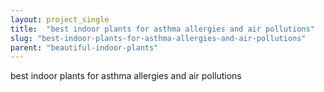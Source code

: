 ```yaml
---
layout: project_single
title:  "best indoor plants for asthma allergies and air pollutions"
slug: "best-indoor-plants-for-asthma-allergies-and-air-pollutions"
parent: "beautiful-indoor-plants"
---
```

best indoor plants for asthma allergies and air pollutions